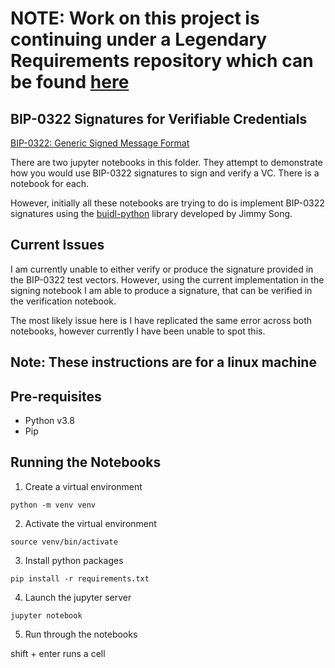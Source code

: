 # **NOTE: Work on this project is continuing under a Legendary Requirements repository which can be found [here](https://github.com/LegReq/bip0322-signatures)**

## BIP-0322 Signatures for Verifiable Credentials

[BIP-0322: Generic Signed Message Format](https://github.com/bitcoin/bips/blob/master/bip-0322.mediawiki)

There are two jupyter notebooks in this folder. They attempt to demonstrate how you would use BIP-0322 signatures to sign and verify a VC. There is a notebook for each.

However, initially all these notebooks are trying to do is implement BIP-0322 signatures using the [buidl-python](https://github.com/buidl-bitcoin/buidl-python/) library developed by Jimmy Song. 

## Current Issues

I am currently unable to either verify or produce the signature provided in the BIP-0322 test vectors. However, using the current implementation in the signing notebook I am able to produce a signature, that can be verified in the verification notebook.

The most likely issue here is I have replicated the same error across both notebooks, however currently I have been unable to spot this.

## Note: These instructions are for a linux machine

## Pre-requisites

* Python v3.8
* Pip


## Running the Notebooks

1. Create a virtual environment
```
python -m venv venv
```

2. Activate the virtual environment
```
source venv/bin/activate
```

3. Install python packages
```
pip install -r requirements.txt
```

4. Launch the jupyter server
```
jupyter notebook
```

5. Run through the notebooks

shift + enter runs a cell
